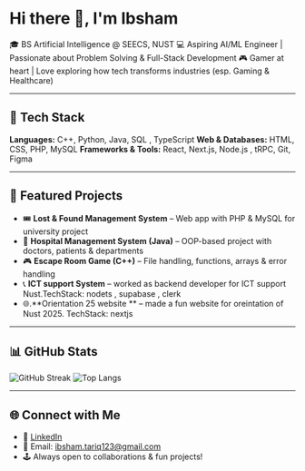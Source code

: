 
<!--
**Ibsham7/ibsham7** is a ✨ _special_ ✨ repository because its `README.md` (this file) appears on your GitHub profile.

Here are some ideas to get you started:

- 🔭 I’m currently working on ...
- 🌱 I’m currently learning ...
- 👯 I’m looking to collaborate on ...
- 🤔 I’m looking for help with ...
- 💬 Ask me about ...
- 📫 How to reach me: ...
- 😄 Pronouns: ...
- ⚡ Fun fact: ...
-->
# Hi there 👋, I'm Ibsham

🎓 BS Artificial Intelligence @ SEECS, NUST
💻 Aspiring AI/ML Engineer | Passionate about Problem Solving & Full-Stack Development
🎮 Gamer at heart | Love exploring how tech transforms industries (esp. Gaming & Healthcare)

---

## 🚀 Tech Stack

**Languages:** C++, Python, Java, SQL , TypeScript
**Web & Databases:** HTML, CSS, PHP, MySQL
**Frameworks & Tools:** React, Next.js, Node.js , tRPC, Git, Figma

---

## 📌 Featured Projects

* 🎟️ **Lost & Found Management System** – Web app with PHP & MySQL for university project
* 🏥 **Hospital Management System (Java)** – OOP-based project with doctors, patients & departments
* 🎮 **Escape Room Game (C++)** – File handling, functions, arrays & error handling
* 📞 **ICT support System** – worked as backend developer for ICT support Nust.TechStack: nodets , supabase , clerk
* 🌐.**Orientation 25 website ** – made a fun website for oreintation of Nust 2025. TechStack: nextjs



---

## 📊 GitHub Stats

![GitHub Streak](https://streak-stats.demolab.com/?user=ibsham7\&theme=radical)
![Top Langs](https://github-readme-stats.vercel.app/api/top-langs/?username=ibsham7\&layout=compact\&theme=radical)

---

## 🌐 Connect with Me

* 💼 [LinkedIn](www.linkedin.com/in/muhammad-ibsham-tariq-1281b2348)
* 📧 Email: ibsham.tariq123@gmail.com
* 🕹️ Always open to collaborations & fun projects!
